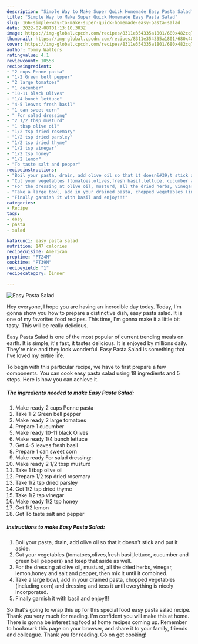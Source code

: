 ```yaml
---
description: "Simple Way to Make Super Quick Homemade Easy Pasta Salad"
title: "Simple Way to Make Super Quick Homemade Easy Pasta Salad"
slug: 166-simple-way-to-make-super-quick-homemade-easy-pasta-salad
date: 2022-02-08T01:13:10.303Z
image: https://img-global.cpcdn.com/recipes/8311e354335a1801/680x482cq70/easy-pasta-salad-recipe-main-photo.jpg
thumbnail: https://img-global.cpcdn.com/recipes/8311e354335a1801/680x482cq70/easy-pasta-salad-recipe-main-photo.jpg
cover: https://img-global.cpcdn.com/recipes/8311e354335a1801/680x482cq70/easy-pasta-salad-recipe-main-photo.jpg
author: Tommy Walters
ratingvalue: 4.1
reviewcount: 10553
recipeingredient:
- "2 cups Penne pasta"
- "1-2 Green bell pepper"
- "2 large tomatoes"
- "1 cucumber"
- "10-11 black Olives"
- "1/4 bunch lettuce"
- "4-5 leaves fresh basil"
- "1 can sweet corn"
- " For salad dressing"
- "2 1/2 tbsp musturd"
- "1 tbsp olive oil"
- "1/2 tsp dried rosemary"
- "1/2 tsp dried parsley"
- "1/2 tsp dried thyme"
- "1/2 tsp vinegar"
- "1/2 tsp honey"
- "1/2 lemon"
- "To taste salt and pepper"
recipeinstructions:
- "Boil your pasta, drain, add olive oil so that it doesn&#39;t stick and put it aside."
- "Cut your vegetables (tomatoes,olives,fresh basil,lettuce, cucumber and green bell peppers) and keep that aside as well."
- "For the dressing at olive oil, musturd, all the dried herbs, vinegar, lemon,honey and salt and pepper, then mix it until it combined."
- "Take a large bowl, add in your drained pasta, chopped vegetables (including corn) and dressing and toss it until everything is nicely incorporated."
- "Finally garnish it with basil and enjoy!!!"
categories:
- Recipe
tags:
- easy
- pasta
- salad

katakunci: easy pasta salad 
nutrition: 147 calories
recipecuisine: American
preptime: "PT24M"
cooktime: "PT39M"
recipeyield: "1"
recipecategory: Dinner

---
```



![Easy Pasta Salad](https://img-global.cpcdn.com/recipes/8311e354335a1801/680x482cq70/easy-pasta-salad-recipe-main-photo.jpg)

Hey everyone, I hope you are having an incredible day today. Today, I'm gonna show you how to prepare a distinctive dish, easy pasta salad. It is one of my favorites food recipes. This time, I'm gonna make it a little bit tasty. This will be really delicious.



Easy Pasta Salad is one of the most popular of current trending meals on earth. It is simple, it's fast, it tastes delicious. It is enjoyed by millions daily. They're nice and they look wonderful. Easy Pasta Salad is something that I've loved my entire life.


To begin with this particular recipe, we have to first prepare a few components. You can cook easy pasta salad using 18 ingredients and 5 steps. Here is how you can achieve it.

<!--inarticleads1-->

##### The ingredients needed to make Easy Pasta Salad:

1. Make ready 2 cups Penne pasta
1. Take 1-2 Green bell pepper
1. Make ready 2 large tomatoes
1. Prepare 1 cucumber
1. Make ready 10-11 black Olives
1. Make ready 1/4 bunch lettuce
1. Get 4-5 leaves fresh basil
1. Prepare 1 can sweet corn
1. Make ready  For salad dressing:-
1. Make ready 2 1/2 tbsp musturd
1. Take 1 tbsp olive oil
1. Prepare 1/2 tsp dried rosemary
1. Take 1/2 tsp dried parsley
1. Get 1/2 tsp dried thyme
1. Take 1/2 tsp vinegar
1. Make ready 1/2 tsp honey
1. Get 1/2 lemon
1. Get To taste salt and pepper




<!--inarticleads2-->

##### Instructions to make Easy Pasta Salad:

1. Boil your pasta, drain, add olive oil so that it doesn&#39;t stick and put it aside.
1. Cut your vegetables (tomatoes,olives,fresh basil,lettuce, cucumber and green bell peppers) and keep that aside as well.
1. For the dressing at olive oil, musturd, all the dried herbs, vinegar, lemon,honey and salt and pepper, then mix it until it combined.
1. Take a large bowl, add in your drained pasta, chopped vegetables (including corn) and dressing and toss it until everything is nicely incorporated.
1. Finally garnish it with basil and enjoy!!!




So that's going to wrap this up for this special food easy pasta salad recipe. Thank you very much for reading. I'm confident you will make this at home. There is gonna be interesting food at home recipes coming up. Remember to bookmark this page on your browser, and share it to your family, friends and colleague. Thank you for reading. Go on get cooking!
